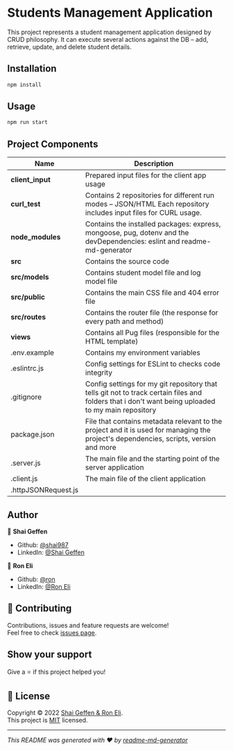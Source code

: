# Students Management Application

This project represents a student management application designed by CRUD philosophy. It can execute several actions against the DB – add, retrieve, update, and delete student details.

## Installation

```bash
npm install
```

## Usage

```bash
npm run start
```

## Project Components

| Name | Description |
| ------------------------ | --------------------------------------------------------------------------------------------- | 
| **client_input**         |  Prepared input files for the client app usage                                                |
| **curl_test**            |  Contains 2 repositories for different run modes – JSON/HTML Each repository includes input files for CURL   usage.                                                                       | 
| **node_modules**         | Contains the installed packages: express, mongoose, pug, dotenv and the devDependencies: eslint and readme-md-generator                                                                                                        |
| **src**                  | Contains the source code                                                                      |
| **src/models**           | Contains student model file and log model file                                                |
| **src/public**           | Contains the main CSS file and 404 error file                                                 |
| **src/routes**           | Contains the router file (the response for every path and method)                             |
| **views**                | Contains all Pug files (responsible for the HTML template)                                    |
| .env.example             | Contains my environment variables                                                             |
| .eslintrc.js             | Config settings for ESLint to checks code integrity                                           |
| .gitignore               | Config settings for my git repository that tells git not to track certain files and folders that i don't want being uploaded to my main repository    |                                                                                             
| package.json             | File that contains metadata relevant to the project and it is used for managing the project's dependencies, scripts, version and more  |                                                                                               |
| .server.js               | The main file and the starting point of the server application                                |
| .client.js               | The main file of the client application                                                       |
| .httpJSONRequest.js      |                                                                                               |                

## Author

👤 **Shai Geffen**

* Github: [@shai987](https://github.com/shai987)
* LinkedIn: [@Shai Geffen](https://linkedin.com/in/shai-geffen-24373721a)

👤 **Ron Eli**

* Github: [@ron](https://github.com/)
* LinkedIn: [@Ron Eli](https://linkedin.com/in/ron-eli-ba47a9226)


## 🤝 Contributing

Contributions, issues and feature requests are welcome!<br />Feel free to check [issues page](https://github.com/shai987/Students-Management-Application/issues).

## Show your support

Give a ⭐️ if this project helped you!

## 📝 License

Copyright © 2022 [Shai Geffen & Ron Eli](https://github.com/shai987).<br />
This project is [MIT](https://github.com/shai987/Students-Management-Application/blob/master/LICENSE) licensed.

***
_This README was generated with ❤️ by [readme-md-generator](https://github.com/kefranabg/readme-md-generator)_